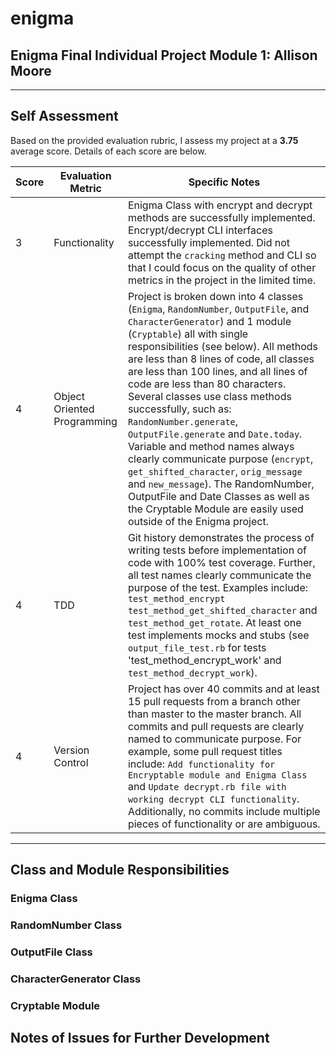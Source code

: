 # enigma
## Enigma Final Individual Project Module 1: Allison Moore
---
## Self Assessment
Based on the provided evaluation rubric, I assess my project at a **3.75** average score. Details of each score are below.

| Score | Evaluation Metric | Specific Notes |
| ----------- | ----------- | ----------- |
| 3 | Functionality | Enigma Class with encrypt and decrypt methods are successfully implemented. Encrypt/decrypt CLI interfaces successfully implemented. Did not attempt the `cracking` method and CLI so that I could focus on the quality of other metrics in the project in the limited time. |
| 4 | Object Oriented Programming | Project is broken down into 4 classes (`Enigma`, `RandomNumber`, `OutputFile`, and `CharacterGenerator`) and 1 module (`Cryptable`) all with single responsibilities (see below). All methods are less than 8 lines of code, all classes are less than 100 lines, and all lines of code are less than 80 characters. Several classes use class methods successfully, such as: `RandomNumber.generate`, `OutputFile.generate` and `Date.today`. Variable and method names always clearly communicate purpose (`encrypt`, `get_shifted_character`, `orig_message` and `new_message`). The RandomNumber, OutputFile and Date Classes as well as the Cryptable Module are easily used outside of the Enigma project. |
| 4 | TDD | Git history demonstrates the process of writing tests before implementation of code with 100% test coverage. Further, all test names clearly communicate the purpose of the test. Examples include: `test_method_encrypt` `test_method_get_shifted_character` and `test_method_get_rotate`. At least one test implements mocks and stubs (see `output_file_test.rb` for tests 'test_method_encrypt_work' and `test_method_decrypt_work`).  |
| 4 | Version Control | Project has over 40 commits and at least 15 pull requests from a branch other than master to the master branch. All commits and pull requests  are clearly named to communicate purpose. For example, some pull request titles include: `Add functionality for Encryptable module and Enigma Class` and `Update decrypt.rb file with working decrypt CLI functionality`. Additionally, no commits include multiple pieces of functionality or are ambiguous. |
---
## Class and Module Responsibilities
### Enigma Class
### RandomNumber Class
### OutputFile Class
### CharacterGenerator Class
### Cryptable Module

## Notes of Issues for Further Development
